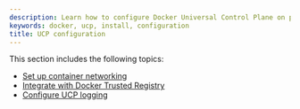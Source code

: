 ```yaml
---
description: Learn how to configure Docker Universal Control Plane on production.
keywords: docker, ucp, install, configuration
title: UCP configuration
---
```

This section includes the following topics:

* [Set up container networking](multi-host-networking.md)
* [Integrate with Docker Trusted Registry](dtr-integration.md)
* [Configure UCP logging](configure-logs.md)